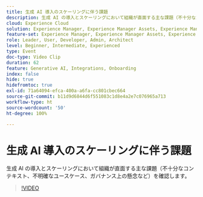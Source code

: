 ```yaml
---
title: 生成 AI 導入のスケーリングに伴う課題
description: 生成 AI の導入とスケーリングにおいて組織が直面する主な課題（不十分なコンテキスト、不明確なユースケース、ガバナンス上の懸念など）を確認します。
cloud: Experience Cloud
solution: Experience Manager, Experience Manager Assets, Experience Manager Forms, Experience Manager Sites, Sensei
feature-set: Experience Manager, Experience Manager Assets, Experience Manager Forms, Experience Manager Sites
role: Leader, User, Developer, Admin, Architect
level: Beginner, Intermediate, Experienced
type: Event
doc-type: Video Clip
duration: 62
feature: Generative AI, Integrations, Onboarding
index: false
hide: true
hidefromtoc: true
exl-id: 71a64094-efca-400a-a6fa-cc801cbec664
source-git-commit: b11d9d6844d6f551083c1d8e4a2e7c076965a713
workflow-type: ht
source-wordcount: '50'
ht-degree: 100%

---
```


# 生成 AI 導入のスケーリングに伴う課題

生成 AI の導入とスケーリングにおいて組織が直面する主な課題（不十分なコンテキスト、不明確なユースケース、ガバナンス上の懸念など）を確認します。

>[!VIDEO](https://video.tv.adobe.com/v/3459230/?learn=on&enablevpops)
